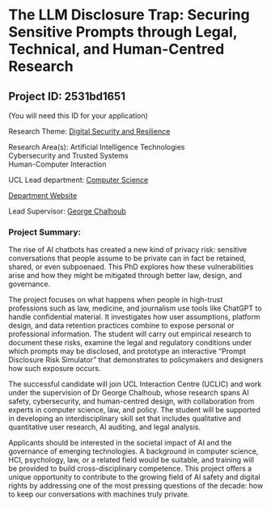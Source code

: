 # The LLM Disclosure Trap: Securing Sensitive Prompts through Legal, Technical, and Human-Centred Research

## Project ID: **2531bd1651**
(You will need this ID for your application)

Research Theme: [Digital Security and Resilience](../themes/digital-security-and-resilience.md)

Research Area(s):
Artificial Intelligence Technologies<br />Cybersecurity and Trusted Systems<br />Human-Computer Interaction

UCL Lead department: [Computer Science](../departments/computer-science.md)

[Department Website](https://www.ucl.ac.uk/computer-science)

Lead Supervisor: [George Chalhoub](https://profiles.ucl.ac.uk/96949)

### Project Summary:

The rise of AI chatbots has created a new kind of privacy risk: sensitive conversations that people assume to be private can in fact be retained, shared, or even subpoenaed. This PhD explores how these vulnerabilities arise and how they might be mitigated through better law, design, and governance.

The project focuses on what happens when people in high-trust professions such as law, medicine, and journalism use tools like ChatGPT to handle confidential material. It investigates how user assumptions, platform design, and data retention practices combine to expose personal or professional information. The student will carry out empirical research to document these risks, examine the legal and regulatory conditions under which prompts may be disclosed, and prototype an interactive “Prompt Disclosure Risk Simulator” that demonstrates to policymakers and designers how such exposure occurs.

The successful candidate will join UCL Interaction Centre (UCLIC) and work under the supervision of Dr George Chalhoub, whose research spans AI safety, cybersecurity, and human-centred design, with collaboration from experts in computer science, law, and policy. The student will be supported in developing an interdisciplinary skill set that includes qualitative and quantitative user research, AI auditing, and legal analysis.

Applicants should be interested in the societal impact of AI and the governance of emerging technologies. A background in computer science, HCI, psychology, law, or a related field would be suitable, and training will be provided to build cross-disciplinary competence. This project offers a unique opportunity to contribute to the growing field of AI safety and digital rights by addressing one of the most pressing questions of the decade: how to keep our conversations with machines truly private.
